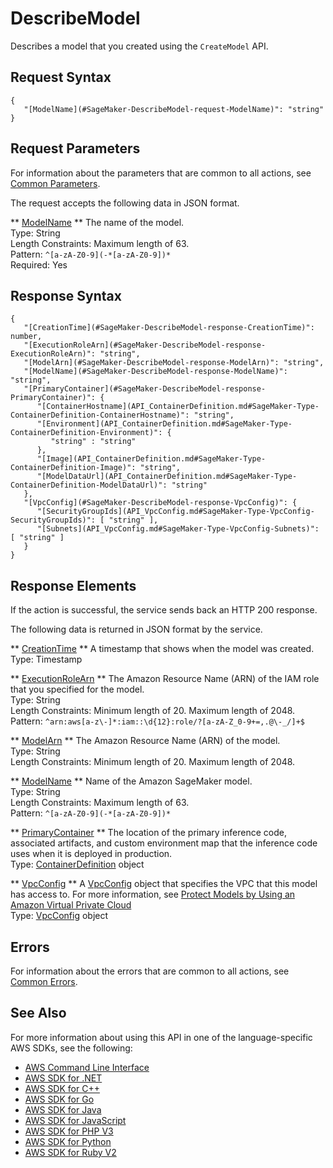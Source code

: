 # DescribeModel<a name="API_DescribeModel"></a>

Describes a model that you created using the `CreateModel` API\.

## Request Syntax<a name="API_DescribeModel_RequestSyntax"></a>

```
{
   "[ModelName](#SageMaker-DescribeModel-request-ModelName)": "string"
}
```

## Request Parameters<a name="API_DescribeModel_RequestParameters"></a>

For information about the parameters that are common to all actions, see [Common Parameters](CommonParameters.md)\.

The request accepts the following data in JSON format\.

 ** [ModelName](#API_DescribeModel_RequestSyntax) **   <a name="SageMaker-DescribeModel-request-ModelName"></a>
The name of the model\.  
Type: String  
Length Constraints: Maximum length of 63\.  
Pattern: `^[a-zA-Z0-9](-*[a-zA-Z0-9])*`   
Required: Yes

## Response Syntax<a name="API_DescribeModel_ResponseSyntax"></a>

```
{
   "[CreationTime](#SageMaker-DescribeModel-response-CreationTime)": number,
   "[ExecutionRoleArn](#SageMaker-DescribeModel-response-ExecutionRoleArn)": "string",
   "[ModelArn](#SageMaker-DescribeModel-response-ModelArn)": "string",
   "[ModelName](#SageMaker-DescribeModel-response-ModelName)": "string",
   "[PrimaryContainer](#SageMaker-DescribeModel-response-PrimaryContainer)": { 
      "[ContainerHostname](API_ContainerDefinition.md#SageMaker-Type-ContainerDefinition-ContainerHostname)": "string",
      "[Environment](API_ContainerDefinition.md#SageMaker-Type-ContainerDefinition-Environment)": { 
         "string" : "string" 
      },
      "[Image](API_ContainerDefinition.md#SageMaker-Type-ContainerDefinition-Image)": "string",
      "[ModelDataUrl](API_ContainerDefinition.md#SageMaker-Type-ContainerDefinition-ModelDataUrl)": "string"
   },
   "[VpcConfig](#SageMaker-DescribeModel-response-VpcConfig)": { 
      "[SecurityGroupIds](API_VpcConfig.md#SageMaker-Type-VpcConfig-SecurityGroupIds)": [ "string" ],
      "[Subnets](API_VpcConfig.md#SageMaker-Type-VpcConfig-Subnets)": [ "string" ]
   }
}
```

## Response Elements<a name="API_DescribeModel_ResponseElements"></a>

If the action is successful, the service sends back an HTTP 200 response\.

The following data is returned in JSON format by the service\.

 ** [CreationTime](#API_DescribeModel_ResponseSyntax) **   <a name="SageMaker-DescribeModel-response-CreationTime"></a>
A timestamp that shows when the model was created\.  
Type: Timestamp

 ** [ExecutionRoleArn](#API_DescribeModel_ResponseSyntax) **   <a name="SageMaker-DescribeModel-response-ExecutionRoleArn"></a>
The Amazon Resource Name \(ARN\) of the IAM role that you specified for the model\.  
Type: String  
Length Constraints: Minimum length of 20\. Maximum length of 2048\.  
Pattern: `^arn:aws[a-z\-]*:iam::\d{12}:role/?[a-zA-Z_0-9+=,.@\-_/]+$` 

 ** [ModelArn](#API_DescribeModel_ResponseSyntax) **   <a name="SageMaker-DescribeModel-response-ModelArn"></a>
The Amazon Resource Name \(ARN\) of the model\.  
Type: String  
Length Constraints: Minimum length of 20\. Maximum length of 2048\.

 ** [ModelName](#API_DescribeModel_ResponseSyntax) **   <a name="SageMaker-DescribeModel-response-ModelName"></a>
Name of the Amazon SageMaker model\.  
Type: String  
Length Constraints: Maximum length of 63\.  
Pattern: `^[a-zA-Z0-9](-*[a-zA-Z0-9])*` 

 ** [PrimaryContainer](#API_DescribeModel_ResponseSyntax) **   <a name="SageMaker-DescribeModel-response-PrimaryContainer"></a>
The location of the primary inference code, associated artifacts, and custom environment map that the inference code uses when it is deployed in production\.   
Type: [ContainerDefinition](API_ContainerDefinition.md) object

 ** [VpcConfig](#API_DescribeModel_ResponseSyntax) **   <a name="SageMaker-DescribeModel-response-VpcConfig"></a>
A [VpcConfig](API_VpcConfig.md) object that specifies the VPC that this model has access to\. For more information, see [Protect Models by Using an Amazon Virtual Private Cloud](host-vpc.md)   
Type: [VpcConfig](API_VpcConfig.md) object

## Errors<a name="API_DescribeModel_Errors"></a>

For information about the errors that are common to all actions, see [Common Errors](CommonErrors.md)\.

## See Also<a name="API_DescribeModel_SeeAlso"></a>

For more information about using this API in one of the language\-specific AWS SDKs, see the following:
+  [AWS Command Line Interface](https://docs.aws.amazon.com/goto/aws-cli/sagemaker-2017-07-24/DescribeModel) 
+  [AWS SDK for \.NET](https://docs.aws.amazon.com/goto/DotNetSDKV3/sagemaker-2017-07-24/DescribeModel) 
+  [AWS SDK for C\+\+](https://docs.aws.amazon.com/goto/SdkForCpp/sagemaker-2017-07-24/DescribeModel) 
+  [AWS SDK for Go](https://docs.aws.amazon.com/goto/SdkForGoV1/sagemaker-2017-07-24/DescribeModel) 
+  [AWS SDK for Java](https://docs.aws.amazon.com/goto/SdkForJava/sagemaker-2017-07-24/DescribeModel) 
+  [AWS SDK for JavaScript](https://docs.aws.amazon.com/goto/AWSJavaScriptSDK/sagemaker-2017-07-24/DescribeModel) 
+  [AWS SDK for PHP V3](https://docs.aws.amazon.com/goto/SdkForPHPV3/sagemaker-2017-07-24/DescribeModel) 
+  [AWS SDK for Python](https://docs.aws.amazon.com/goto/boto3/sagemaker-2017-07-24/DescribeModel) 
+  [AWS SDK for Ruby V2](https://docs.aws.amazon.com/goto/SdkForRubyV2/sagemaker-2017-07-24/DescribeModel) 
